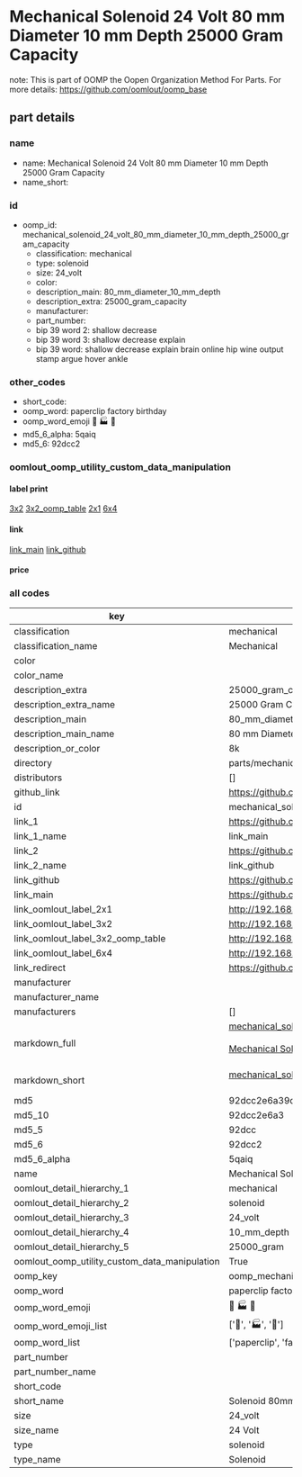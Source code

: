 # Mechanical Solenoid 24 Volt 80 mm Diameter 10 mm Depth 25000 Gram Capacity  

note: This is part of OOMP the Oopen Organization Method For Parts. For more details: https://github.com/oomlout/oomp_base

##  part details
  







### name
* name: Mechanical Solenoid 24 Volt 80 mm Diameter 10 mm Depth 25000 Gram Capacity
* name_short: 
### id
* oomp_id: mechanical_solenoid_24_volt_80_mm_diameter_10_mm_depth_25000_gram_capacity
  * classification: mechanical
  * type: solenoid
  * size: 24_volt
  * color: 
  * description_main: 80_mm_diameter_10_mm_depth
  * description_extra: 25000_gram_capacity
  * manufacturer: 
  * part_number: 
  * bip 39 word 2: shallow decrease
  * bip 39 word 3: shallow decrease explain
  * bip 39 word: shallow decrease explain brain online hip wine output stamp argue hover ankle

### other_codes
* short_code: 
* oomp_word: paperclip factory birthday
* oomp_word_emoji :paperclip: :factory: :birthday:
* md5_6_alpha: 5qaiq
* md5_6: 92dcc2






### oomlout_oomp_utility_custom_data_manipulation
#### label print
[3x2](http://192.168.1.245:1112/?label=oomp%205qaiq)
[3x2_oomp_table](http://192.168.1.108:1112/?label=oomp%205qaiq)
[2x1](http://192.168.1.242:1112/?label=oomp%205qaiq)
[6x4](http://192.168.1.55:1112/?label=oomp%205qaiq)    

#### link

[link_main](https://github.com/oomlout/oomlout_oomp_version_1_messy/tree/main/parts/mechanical_solenoid_24_volt_80_mm_diameter_10_mm_depth_25000_gram_capacity) [link_github](https://github.com/oomlout/oomlout_oomp_version_1_messy/tree/main/parts/mechanical_solenoid_24_volt_80_mm_diameter_10_mm_depth_25000_gram_capacity)                             

#### price







### all codes 
| key | value |  
| --- | --- |  
| classification | mechanical |  
| classification_name | Mechanical |  
| color |  |  
| color_name |  |  
| description_extra | 25000_gram_capacity |  
| description_extra_name | 25000 Gram Capacity |  
| description_main | 80_mm_diameter_10_mm_depth |  
| description_main_name | 80 mm Diameter 10 mm Depth |  
| description_or_color | 8k |  
| directory | parts/mechanical_solenoid_24_volt_80_mm_diameter_10_mm_depth_25000_gram_capacity |  
| distributors | [] |  
| github_link | https://github.com/oomlout/oomlout_oomp_part_src/tree/main/parts/mechanical_solenoid_24_volt_80_mm_diameter_10_mm_depth_25000_gram_capacity |  
| id | mechanical_solenoid_24_volt_80_mm_diameter_10_mm_depth_25000_gram_capacity |  
| link_1 | https://github.com/oomlout/oomlout_oomp_version_1_messy/tree/main/parts/mechanical_solenoid_24_volt_80_mm_diameter_10_mm_depth_25000_gram_capacity |  
| link_1_name | link_main |  
| link_2 | https://github.com/oomlout/oomlout_oomp_version_1_messy/tree/main/parts/mechanical_solenoid_24_volt_80_mm_diameter_10_mm_depth_25000_gram_capacity |  
| link_2_name | link_github |  
| link_github | https://github.com/oomlout/oomlout_oomp_version_1_messy/tree/main/parts/mechanical_solenoid_24_volt_80_mm_diameter_10_mm_depth_25000_gram_capacity |  
| link_main | https://github.com/oomlout/oomlout_oomp_version_1_messy/tree/main/parts/mechanical_solenoid_24_volt_80_mm_diameter_10_mm_depth_25000_gram_capacity |  
| link_oomlout_label_2x1 | http://192.168.1.242:1112/?label=oomp%205qaiq |  
| link_oomlout_label_3x2 | http://192.168.1.245:1112/?label=oomp%205qaiq |  
| link_oomlout_label_3x2_oomp_table | http://192.168.1.108:1112/?label=oomp%205qaiq |  
| link_oomlout_label_6x4 | http://192.168.1.55:1112/?label=oomp%205qaiq |  
| link_redirect | https://github.com/oomlout/oomlout_oomp_version_1_messy/tree/main/parts/mechanical_solenoid_24_volt_80_mm_diameter_10_mm_depth_25000_gram_capacity |  
| manufacturer |  |  
| manufacturer_name |  |  
| manufacturers | [] |  
| markdown_full | [mechanical_solenoid_24_volt_80_mm_diameter_10_mm_depth_25000_gram_capacity](none)<br>[](none)<br>[Mechanical Solenoid 24 Volt 80 Mm Diameter 10 Mm Depth 25000 Gram Capacity](none)<br><br> |  
| markdown_short | [mechanical_solenoid_24_volt_80_mm_diameter_10_mm_depth_25000_gram_capacity](none)<br><br> |  
| md5 | 92dcc2e6a39d7f71afcd71aea10e4e28 |  
| md5_10 | 92dcc2e6a3 |  
| md5_5 | 92dcc |  
| md5_6 | 92dcc2 |  
| md5_6_alpha | 5qaiq |  
| name | Mechanical Solenoid 24 Volt 80 mm Diameter 10 mm Depth 25000 Gram Capacity |  
| oomlout_detail_hierarchy_1 | mechanical |  
| oomlout_detail_hierarchy_2 | solenoid |  
| oomlout_detail_hierarchy_3 | 24_volt |  
| oomlout_detail_hierarchy_4 | 10_mm_depth |  
| oomlout_detail_hierarchy_5 | 25000_gram |  
| oomlout_oomp_utility_custom_data_manipulation | True |  
| oomp_key | oomp_mechanical_solenoid_24_volt_80_mm_diameter_10_mm_depth_25000_gram_capacity |  
| oomp_word | paperclip factory birthday |  
| oomp_word_emoji | :paperclip: :factory: :birthday: |  
| oomp_word_emoji_list | [':paperclip:', ':factory:', ':birthday:'] |  
| oomp_word_list | ['paperclip', 'factory', 'birthday'] |  
| part_number |  |  
| part_number_name |  |  
| short_code |  |  
| short_name | Solenoid 80mm x 10mm 25.0kg 24_volt |  
| size | 24_volt |  
| size_name | 24 Volt |  
| type | solenoid |  
| type_name | Solenoid |  
